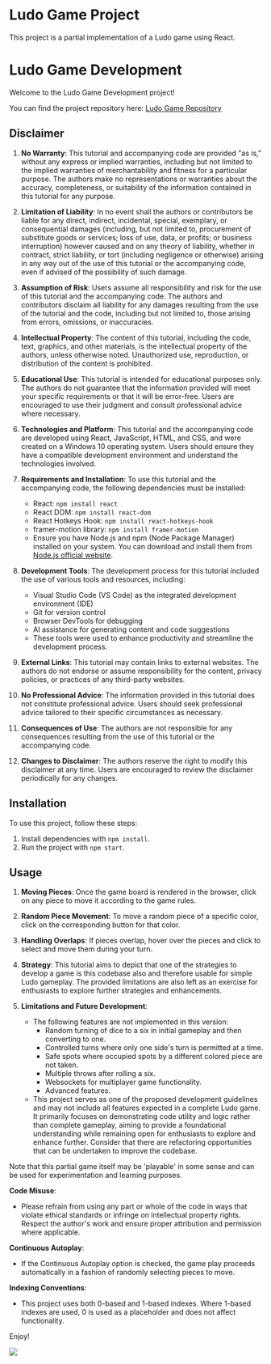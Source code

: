 # Ludo Game Project

This project is a partial implementation of a Ludo game using React.

# Ludo Game Development

Welcome to the Ludo Game Development project!

You can find the project repository here: [Ludo Game Repository](https://github.com/manjilj/ludogamedev)


## Disclaimer

1. **No Warranty**: This tutorial and accompanying code are provided "as is," without any express or implied warranties, including but not limited to the implied warranties of merchantability and fitness for a particular purpose. The authors make no representations or warranties about the accuracy, completeness, or suitability of the information contained in this tutorial for any purpose.

2. **Limitation of Liability**: In no event shall the authors or contributors be liable for any direct, indirect, incidental, special, exemplary, or consequential damages (including, but not limited to, procurement of substitute goods or services; loss of use, data, or profits; or business interruption) however caused and on any theory of liability, whether in contract, strict liability, or tort (including negligence or otherwise) arising in any way out of the use of this tutorial or the accompanying code, even if advised of the possibility of such damage.

3. **Assumption of Risk**: Users assume all responsibility and risk for the use of this tutorial and the accompanying code. The authors and contributors disclaim all liability for any damages resulting from the use of the tutorial and the code, including but not limited to, those arising from errors, omissions, or inaccuracies.

4. **Intellectual Property**: The content of this tutorial, including the code, text, graphics, and other materials, is the intellectual property of the authors, unless otherwise noted. Unauthorized use, reproduction, or distribution of the content is prohibited.

5. **Educational Use**: This tutorial is intended for educational purposes only. The authors do not guarantee that the information provided will meet your specific requirements or that it will be error-free. Users are encouraged to use their judgment and consult professional advice where necessary.

6. **Technologies and Platform**: This tutorial and the accompanying code are developed using React, JavaScript, HTML, and CSS, and were created on a Windows 10 operating system. Users should ensure they have a compatible development environment and understand the technologies involved.

7. **Requirements and Installation**: To use this tutorial and the accompanying code, the following dependencies must be installed:
   - React: `npm install react`
   - React DOM: `npm install react-dom`
   - React Hotkeys Hook: `npm install react-hotkeys-hook`
   - framer-motion library: `npm install framer-motion`
   - Ensure you have Node.js and npm (Node Package Manager) installed on your system. You can download and install them from [Node.js official website](https://nodejs.org/).

8. **Development Tools**: The development process for this tutorial included the use of various tools and resources, including:
   - Visual Studio Code (VS Code) as the integrated development environment (IDE)
   - Git for version control
   - Browser DevTools for debugging
   - AI assistance for generating content and code suggestions
   - These tools were used to enhance productivity and streamline the development process.

9. **External Links**: This tutorial may contain links to external websites. The authors do not endorse or assume responsibility for the content, privacy policies, or practices of any third-party websites.

10. **No Professional Advice**: The information provided in this tutorial does not constitute professional advice. Users should seek professional advice tailored to their specific circumstances as necessary.

11. **Consequences of Use**: The authors are not responsible for any consequences resulting from the use of this tutorial or the accompanying code.

12. **Changes to Disclaimer**: The authors reserve the right to modify this disclaimer at any time. Users are encouraged to review the disclaimer periodically for any changes.

## Installation

To use this project, follow these steps:

1. Install dependencies with `npm install`.
2. Run the project with `npm start`.

## Usage

1. **Moving Pieces**: Once the game board is rendered in the browser, click on any piece to move it according to the game rules.

2. **Random Piece Movement**: To move a random piece of a specific color, click on the corresponding button for that color.

3. **Handling Overlaps**: If pieces overlap, hover over the pieces and click to select and move them during your turn.

4. **Strategy**: This tutorial aims to depict that one of the strategies to develop a game is this codebase also and therefore usable for simple Ludo gameplay. The provided limitations are also left as an exercise for enthusiasts to explore further strategies and enhancements.

5. **Limitations and Future Development**:
   - The following features are not implemented in this version:
     - Random turning of dice to a six in initial gameplay and then converting to one.
     - Controlled turns where only one side's turn is permitted at a time.
     - Safe spots where occupied spots by a different colored piece are not taken.
     - Multiple throws after rolling a six.
     - Websockets for multiplayer game functionality.
     - Advanced features.
   - This project serves as one of the proposed development guidelines and may not include all features expected in a complete Ludo game. It primarily focuses on demonstrating code utility and logic rather than complete gameplay, aiming to provide a foundational understanding while remaining open for enthusiasts to explore and enhance further. Consider that there are refactoring opportunities that can be undertaken to improve the codebase.
   
Note that this partial game itself may be 'playable' in some sense and can be used for experimentation and learning purposes.

**Code Misuse**:
- Please refrain from using any part or whole of the code in ways that violate ethical standards or infringe on intellectual property rights. Respect the author's work and ensure proper attribution and permission where applicable.   

**Continuous Autoplay**:
- If the Continuous Autoplay option is checked, the game play proceeds automatically in a fashion of randomly selecting pieces to move.

**Indexing Conventions**:
- This project uses both 0-based and 1-based indexes. Where 1-based indexes are used, 0 is used as a placeholder and does not affect functionality.

Enjoy!

![](https://komarev.com/ghpvc/?username=ManjilJ&abbreviated=true)
